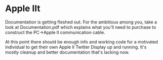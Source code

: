 # Apple IIt

Documentation is getting fleshed out. For the ambitious among you, take a look at 
Documentation.pdf which explains what you'll need to purchase to construct the 
PC->Apple II communication cable.

At this point there should be enough info and working code for a motivated individual
to get their own Apple II Twitter Display up and running. It's mostly cleanup and 
better documentation that's lacking now.


